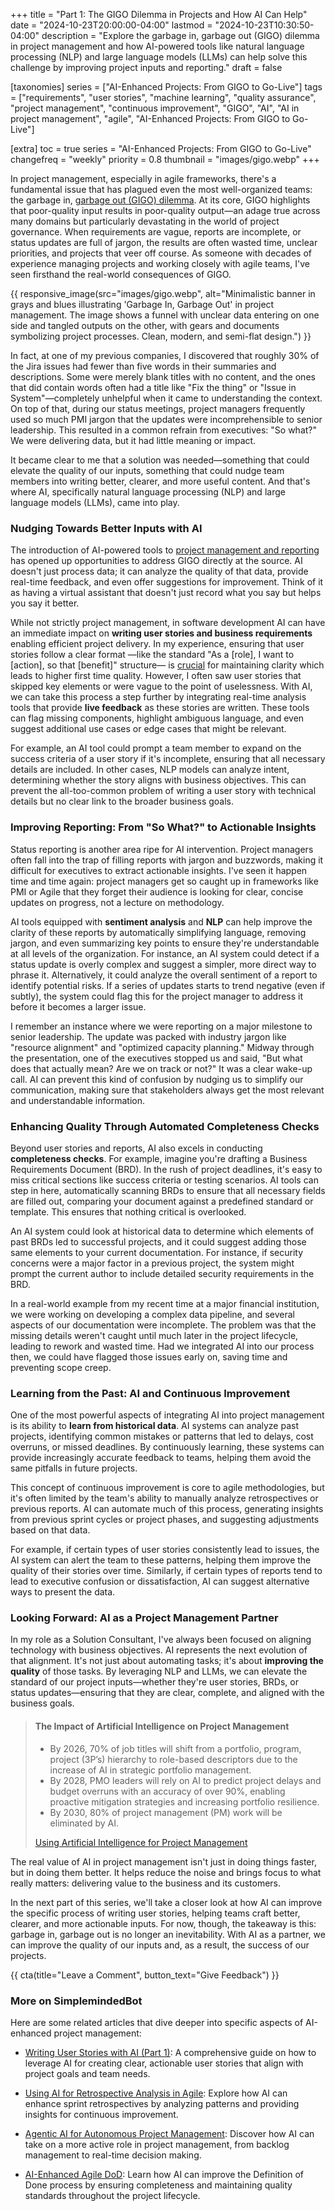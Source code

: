 +++
title = "Part 1: The GIGO Dilemma in Projects and How AI Can Help"
date = "2024-10-23T20:00:00-04:00"
lastmod = "2024-10-23T10:30:50-04:00"
description = "Explore the garbage in, garbage out (GIGO) dilemma in project management and how AI-powered tools like natural language processing (NLP) and large language models (LLMs) can help solve this challenge by improving project inputs and reporting."
draft = false

[taxonomies]
series = ["AI-Enhanced Projects: From GIGO to Go-Live"]
tags = ["requirements", "user stories", "machine learning", "quality assurance", "project management", "continuous improvement", "GIGO", "AI", "AI in project management", "agile", "AI-Enhanced Projects: From GIGO to Go-Live"]

[extra]
toc = true
series = "AI-Enhanced Projects: From GIGO to Go-Live"
changefreq = "weekly"
priority = 0.8
thumbnail = "images/gigo.webp"
+++

In project management, especially in agile frameworks, there's a fundamental issue that has plagued even the most well-organized teams: the garbage in, [garbage out (GIGO) dilemma](https://www.techtarget.com/searchsoftwarequality/definition/garbage-in-garbage-out). At its core, GIGO highlights that poor-quality input results in poor-quality output—an adage true across many domains but particularly devastating in the world of project governance. When requirements are vague, reports are incomplete, or status updates are full of jargon, the results are often wasted time, unclear priorities, and projects that veer off course. As someone with decades of experience managing projects and working closely with agile teams, I've seen firsthand the real-world consequences of GIGO.

<!-- more -->

{{ responsive_image(src="images/gigo.webp", alt="Minimalistic banner in grays and blues illustrating 'Garbage In, Garbage Out' in project management. The image shows a funnel with unclear data entering on one side and tangled outputs on the other, with gears and documents symbolizing project processes. Clean, modern, and semi-flat design.") }}

In fact, at one of my previous companies, I discovered that roughly 30% of the Jira issues had fewer than five words in their summaries and descriptions. Some were merely blank titles with no content, and the ones that did contain words often had a title like "Fix the thing" or "Issue in System"—completely unhelpful when it came to understanding the context. On top of that, during our status meetings, project managers frequently used so much PMI jargon that the updates were incomprehensible to senior leadership. This resulted in a common refrain from executives: "So what?" We were delivering data, but it had little meaning or impact.

It became clear to me that a solution was needed—something that could elevate the quality of our inputs, something that could nudge team members into writing better, clearer, and more useful content. And that's where AI, specifically natural language processing (NLP) and large language models (LLMs), came into play.

### **Nudging Towards Better Inputs with AI**

The introduction of AI-powered tools to [project management and reporting](https://hbr.org/2023/02/how-ai-will-transform-project-management) has opened up opportunities to address GIGO directly at the source. AI doesn't just process data; it can analyze the quality of that data, provide real-time feedback, and even offer suggestions for improvement. Think of it as having a virtual assistant that doesn't just record what you say but helps you say it better.

While not strictly project management, in software development AI can have an immediate impact on **writing user stories and business requirements** enabling efficient project delivery. In my experience, ensuring that user stories follow a clear format —like the standard "As a [role], I want to [action], so that [benefit]" structure— is [crucial](https://canny.io/blog/user-stories/) for maintaining clarity which leads to higher first time quality. However, I often saw user stories that skipped key elements or were vague to the point of uselessness. With AI, we can take this process a step further by integrating real-time analysis tools that provide **live feedback** as these stories are written. These tools can flag missing components, highlight ambiguous language, and even suggest additional use cases or edge cases that might be relevant.

For example, an AI tool could prompt a team member to expand on the success criteria of a user story if it's incomplete, ensuring that all necessary details are included. In other cases, NLP models can analyze intent, determining whether the story aligns with business objectives. This can prevent the all-too-common problem of writing a user story with technical details but no clear link to the broader business goals.

### **Improving Reporting: From "So What?" to Actionable Insights**

Status reporting is another area ripe for AI intervention. Project managers often fall into the trap of filling reports with jargon and buzzwords, making it difficult for executives to extract actionable insights. I've seen it happen time and time again: project managers get so caught up in frameworks like PMI or Agile that they forget their audience is looking for clear, concise updates on progress, not a lecture on methodology.

AI tools equipped with **sentiment analysis** and **NLP** can help improve the clarity of these reports by automatically simplifying language, removing jargon, and even summarizing key points to ensure they're understandable at all levels of the organization. For instance, an AI system could detect if a status update is overly complex and suggest a simpler, more direct way to phrase it. Alternatively, it could analyze the overall sentiment of a report to identify potential risks. If a series of updates starts to trend negative (even if subtly), the system could flag this for the project manager to address it before it becomes a larger issue.

I remember an instance where we were reporting on a major milestone to senior leadership. The update was packed with industry jargon like "resource alignment" and "optimized capacity planning." Midway through the presentation, one of the executives stopped us and said, "But what does that actually mean? Are we on track or not?" It was a clear wake-up call. AI can prevent this kind of confusion by nudging us to simplify our communication, making sure that stakeholders always get the most relevant and understandable information.

### **Enhancing Quality Through Automated Completeness Checks**

Beyond user stories and reports, AI also excels in conducting **completeness checks**. For example, imagine you're drafting a Business Requirements Document (BRD). In the rush of project deadlines, it's easy to miss critical sections like success criteria or testing scenarios. AI tools can step in here, automatically scanning BRDs to ensure that all necessary fields are filled out, comparing your document against a predefined standard or template. This ensures that nothing critical is overlooked.

An AI system could look at historical data to determine which elements of past BRDs led to successful projects, and it could suggest adding those same elements to your current documentation. For instance, if security concerns were a major factor in a previous project, the system might prompt the current author to include detailed security requirements in the BRD.

In a real-world example from my recent time at a major financial institution, we were working on developing a complex data pipeline, and several aspects of our documentation were incomplete. The problem was that the missing details weren't caught until much later in the project lifecycle, leading to rework and wasted time. Had we integrated AI into our process then, we could have flagged those issues early on, saving time and preventing scope creep.

### **Learning from the Past: AI and Continuous Improvement**

One of the most powerful aspects of integrating AI into project management is its ability to **learn from historical data**. AI systems can analyze past projects, identifying common mistakes or patterns that led to delays, cost overruns, or missed deadlines. By continuously learning, these systems can provide increasingly accurate feedback to teams, helping them avoid the same pitfalls in future projects.

This concept of continuous improvement is core to agile methodologies, but it's often limited by the team's ability to manually analyze retrospectives or previous reports. AI can automate much of this process, generating insights from previous sprint cycles or project phases, and suggesting adjustments based on that data.

For example, if certain types of user stories consistently lead to issues, the AI system can alert the team to these patterns, helping them improve the quality of their stories over time. Similarly, if certain types of reports tend to lead to executive confusion or dissatisfaction, AI can suggest alternative ways to present the data.

### **Looking Forward: AI as a Project Management Partner**

In my role as a Solution Consultant, I've always been focused on aligning technology with business objectives. AI represents the next evolution of that alignment. It's not just about automating tasks; it's about **improving the quality** of those tasks. By leveraging NLP and LLMs, we can elevate the standard of our project inputs—whether they're user stories, BRDs, or status updates—ensuring that they are clear, complete, and aligned with the business goals.

> #### The Impact of Artificial Intelligence on Project Management
>
> - By 2026, 70% of job titles will shift from a portfolio, program, project (3P’s) hierarchy to role-based descriptors due to the increase of AI in strategic portfolio management.
> - By 2028, PMO leaders will rely on AI to predict project delays and budget overruns with an accuracy of over 90%, enabling proactive mitigation strategies and increasing portfolio resilience.
> - By 2030, 80% of project management (PM) work will be eliminated by AI.
>
>[Using Artificial Intelligence for Project Management](https://www.planview.com/resources/articles/using-artificial-intelligence-for-project-management/)

The real value of AI in project management isn't just in doing things faster, but in doing them better. It helps reduce the noise and brings focus to what really matters: delivering value to the business and its customers.

In the next part of this series, we'll take a closer look at how AI can improve the specific process of writing user stories, helping teams craft better, clearer, and more actionable inputs. For now, though, the takeaway is this: garbage in, garbage out is no longer an inevitability. With AI as a partner, we can improve the quality of our inputs and, as a result, the success of our projects.

{{ cta(title="Leave a Comment", button_text="Give Feedback") }}

### More on SimplemindedBot

Here are some related articles that dive deeper into specific aspects of AI-enhanced project management:

- [Writing User Stories with AI (Part 1)](@/writing-user-stories-with-ai-1.md): A comprehensive guide on how to leverage AI for creating clear, actionable user stories that align with project goals and team needs.

- [Using AI for Retrospective Analysis in Agile](@/using-ai-for-retrospective-analysis-in-agile.md): Explore how AI can enhance sprint retrospectives by analyzing patterns and providing insights for continuous improvement.

- [Agentic AI for Autonomous Project Management](@/agentic-ai-autonomous-project-management.md): Discover how AI can take on a more active role in project management, from backlog management to real-time decision making.

- [AI-Enhanced Agile DoD](@/ai-enhanced-agile-dod.md): Learn how AI can improve the Definition of Done process by ensuring completeness and maintaining quality standards throughout the project lifecycle.